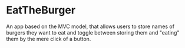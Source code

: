 # EatTheBurger
An app based on the MVC model, that allows users to store names of burgers they want to eat and toggle between storing them and "eating" them by the mere click of a button.
